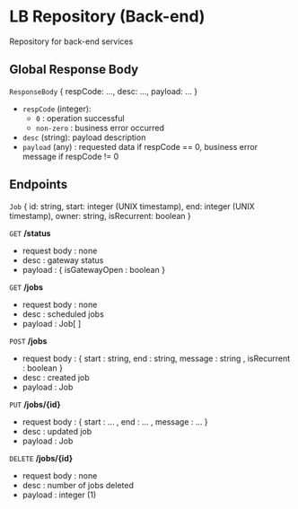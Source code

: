 # LB Repository (Back-end)

Repository for back-end services

## Global Response Body

`ResponseBody` { respCode: ..., desc: ..., payload: ... }

- `respCode` (integer):
  - `0` : operation successful
  - `non-zero` : business error occurred
- `desc` (string): payload description
- `payload` (any) : requested data if respCode == 0, business error message if respCode != 0

## Endpoints

`Job` { id: string, start: integer (UNIX timestamp), end: integer (UNIX timestamp), owner: string, isRecurrent: boolean }

`GET` **/status**

- request body : none
- desc : gateway status
- payload : { isGatewayOpen : boolean }

`GET` **/jobs**

- request body : none
- desc : scheduled jobs
- payload : Job[ ]

`POST` **/jobs**

- request body : { start : string, end : string, message : string , isRecurrent : boolean }
- desc : created job
- payload : Job

`PUT` **/jobs/{id}**

- request body : { start : ... , end : ... , message : ... }
- desc : updated job
- payload : Job

`DELETE` **/jobs/{id}**

- request body : none
- desc : number of jobs deleted
- payload : integer (1)
